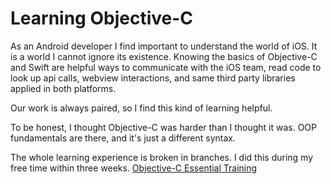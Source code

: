 # Learning Objective-C

As an Android developer I find important to understand the world of iOS. It is a world I cannot ignore its existence. Knowing the basics of Objective-C and Swift are helpful ways to communicate with the iOS team, read code to look up api calls, webview interactions, and same third party libraries applied in both platforms.

Our work is always paired, so I find this kind of learning helpful.

To be honest, I thought Objective-C was harder than I thought it was. OOP fundamentals are there, and it's just a different syntax.

The whole learning experience is broken in branches. I did this during my free time within three weeks. [Objective-C Essential Training](https://www.linkedin.com/learning/objective-c-essential-training/inheritance-and-overriding-in-objective-c)
